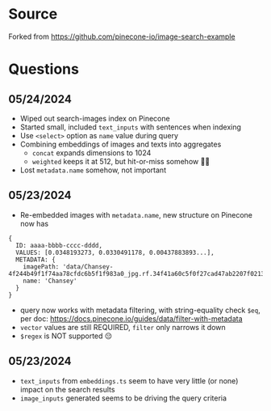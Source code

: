 # Source

Forked from https://github.com/pinecone-io/image-search-example

# Questions

## 05/24/2024

- Wiped out search-images index on Pinecone
- Started small, included `text_inputs` with sentences when indexing
- Use `<select>` option as `name` value during query
- Combining embeddings of images and texts into aggregates
  - `concat` expands dimensions to 1024
  - `weighted` keeps it at 512, but hit-or-miss somehow 🤷‍♂️
- Lost `metadata.name` somehow, not important

## 05/23/2024

- Re-embedded images with `metadata.name`, new structure on Pinecone now has

```
{
  ID: aaaa-bbbb-cccc-dddd,
  VALUES: [0.0348193273, 0.0330491178, 0.00437883893...],
  METADATA: {
    imagePath: 'data/Chansey-4f244b49f1f74aa78cfdc6b5f1f983a0_jpg.rf.34f41a60c5f0f27cad47ab2207f02132.jpg`,
    name: 'Chansey'
  }
}
```

- query now works with metadata filtering, with string-equality check `$eq`, per doc: https://docs.pinecone.io/guides/data/filter-with-metadata
- `vector` values are still REQUIRED, `filter` only narrows it down
- `$regex` is NOT supported 😔

## 05/23/2024

- `text_inputs` from `embeddings.ts` seem to have very little (or none) impact on the search results
- `image_inputs` generated seems to be driving the query criteria
